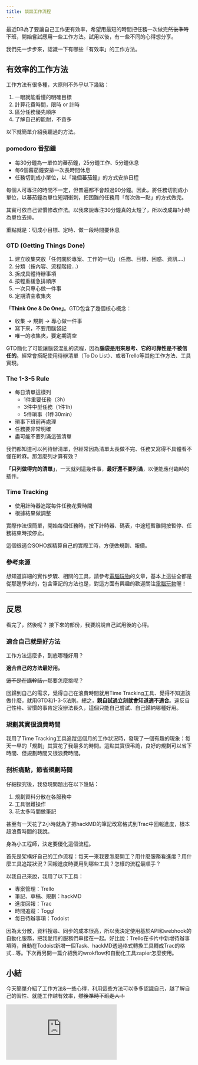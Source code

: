 ```yaml
---
title: 談談工作流程
---
```



最近DB為了要讓自己工作更有效率，希望用最短的時間把任務一次做完~~然後準時下班~~，開始嘗試應用一些工作方法。試用以後，有一些不同的心得想分享。

我們先一步步來，認識一下有哪些「有效率」的工作方法。

<!--truncate -->

## 有效率的工作方法
工作方法有很多種，大原則不外乎以下幾點：

1. 一眼就能看懂的明確目標
2. 計算花費時間，限時 or 計時
3. 區分任務優先順序
4. 了解自己的能耐，不貪多

以下就簡單介紹我聽過的方法。

### pomodoro 番茄鐘

* 每30分鐘為一單位的蕃茄鐘，25分鐘工作、5分鐘休息
* 每6個蕃茄鐘安排一次長時間休息
* 任務切割成小單位，以「幾個蕃茄鐘」的方式安排日程

每個人可專注的時間不一定，但普遍都不會超過90分鐘。因此，將任務切割成小單位，以蕃茄鐘為單位短期衝刺，把困難的任務用「每次做一點」的方式做完。

其實可依自己習慣修改作法。以我來說專注30分鐘真的太短了，所以改成每1小時為單位去排。

重點就是：切成小目標、定時、做一段時間要休息

### GTD (Getting Things Done)

1.  建立收集夾放「任何關於專案、工作的一切」（任務、目標、困惑、資訊....）
2. 分類（按內容、流程階段...）
3. 拆成具體待辦事項
3. 按輕重緩急排順序
4. 一次只專心做一件事
5.  定期清空收集夾

**「Think One & Do One」**。GTD包含了幾個核心概念：

* 收集 -> 規劃 -> 專心做一件事
* 寫下來，不要用腦袋記
* 唯一的收集夾，要定期清空

GTD簡化了可能讓腦袋混亂的流程，因為**腦袋是用來思考、它的可靠性是不被信任的**。經常會搭配使用待辦清單（To Do List）、或者Trello等其他工作方法、工具實現。

### The 1-3-5 Rule

* 每日清單這樣列
	* 1件重要任務（3h）
	* 3件中型任務（1件1h）
	* 5件瑣事（1件30min）
* 瑣事下班前再處理
* 任務要非常明確
* 盡可能不要列滿這張清單

我們都知道可以列待辦清單，但經常因為清單太長做不完、任務又寫得不具體看不懂在幹麻。那怎麼列才算有效？

**「只列做得完的清單」**，一天就列這幾件事，**最好還不要列滿**，以便能應付臨時的插件。


### Time Tracking

* 使用計時器追蹤每件任務花費時間
* 根據結果做調整

實際作法很簡單，開始每個任務時，按下計時器、碼表，中途短暫離開按暫停、任務結束時按停止。

這個很適合SOHO族精算自己的實際工時，方便做規劃、報價。

### 參考來源

想知道詳細的實作步驟、相關的工具，請參考[電腦玩物](http://www.playpcesor.com/)的文章，基本上這些全都是從那邊學來的，包含筆記的方法也是，對這方面有興趣的歡迎關注[電腦玩物](http://www.playpcesor.com/)喔！

----------

## 反思

看完了，然後呢？
接下來的部份，我要說說自己試用後的心得。

### 適合自己就是好方法

工作方法這麼多，到底哪種好用？

__適合自己的方法最好用。__

~~這不是在講幹話，~~那要怎麼挑呢？

回歸到自己的需求，覺得自己在浪費時間就用Time Tracking工具、覺得不知道該做什麼，就用GTD和1-3-5法則。總之，__親自試過立刻就會知道適不適合__。違反自己性格、習慣的事肯定沒辦法長久，這個只能自己嘗試、自己歸納哪種好用。

### 規劃其實很浪費時間

我用了Time Tracking工具追蹤這個月的工作狀況時，發現了一個有趣的現象：每天一早的「規劃」其實花了我最多的時間。這點其實很弔詭，良好的規劃可以省下時間、但規劃時間又很浪費時間。

### 剖析痛點，節省規劃時間

仔細探究後，我發現問題出在以下幾點：

1. 規劃資料分散在各服務中
2. 工具很難操作
3. 花太多時間做筆記

甚至有一天花了2小時就為了把hackMD的筆記改寫格式到Trac中回報進度，根本超浪費時間的我說。

身為小工程師，決定要優化這個流程。

首先是架構好自己的工作流程：每天一來我要怎麼開工？用什麼服務看進度？用什麼工具追蹤狀況？回報進度時要用到哪些工具？怎樣的流程最順手？

以我自己來說，我用了以下工具：

* 專案管理：Trello
* 筆記、草稿、規劃：hackMD
* 進度回報：Trac
* 時間追蹤：Toggl
* 每日待辦事項：Todoist

因為太分散，資料搜尋、同步的成本很高，所以我決定使用基於API和webhook的自動化服務，把我愛用的服務們串接在一起。好比說：Trello在卡片中新增待辦事項時，自動在Todoist新增一個Task、hackMD透過格式轉換工具轉成Trac的格式...等。下次再另開一篇介紹我的wrokflow和自動化工具zapier怎麼使用。

## 小結

今天簡單介紹了工作方法&一些心得，利用這些方法可以多多認識自己，越了解自己的習性、就能工作越有效率，~~然後準時下班走人！~~

<iframe scrolling="no" frameborder="0" class="likecoin" src="https://button.like.co/in/embed/dazedbear/button?referrer=https://www.dazedbear.pro/blog/2017/09/09/about-workflow"></iframe>